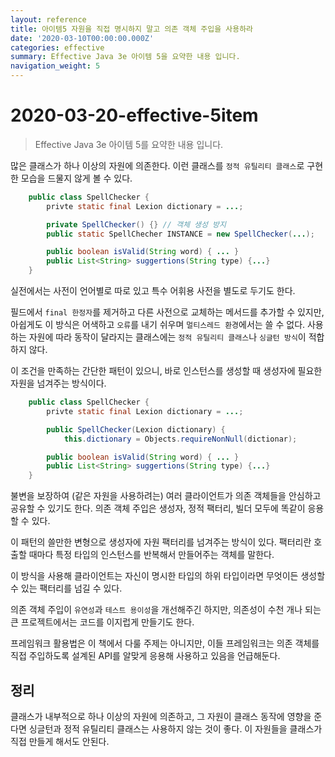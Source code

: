 ```yaml
---
layout: reference
title: 아이템5 자원을 직접 명시하지 말고 의존 객체 주입을 사용하라
date: '2020-03-10T00:00:00.000Z'
categories: effective
summary: Effective Java 3e 아이템 5을 요약한 내용 입니다.
navigation_weight: 5
---
```


# 2020-03-20-effective-5item

> Effective Java 3e 아이템 5를 요약한 내용 입니다.

많은 클래스가 하나 이상의 자원에 의존한다. 이런 클래스를 `정적 유틸리티 클래스`로 구현한 모습을 드물지 않게 볼 수 있다.

```java
    public class SpellChecker {
        privte static final Lexion dictionary = ...;

        private SpellChecker() {} // 객체 생성 방지
        public static SpellChecher INSTANCE = new SpellChecker(...);

        public boolean isValid(String word) { ... }
        public List<String> suggertions(String type) {...}
    }
```

실전에서는 사전이 언어별로 따로 있고 특수 어휘용 사전을 별도로 두기도 한다.

필드에서 `final 한정자`를 제거하고 다른 사전으로 교체하는 메서드를 추가할 수 있지만, 아쉽게도 이 방식은 어색하고 `오류`를 내기 쉬우며 `멀티스레드 환경`에서는 쓸 수 없다. 사용하는 자원에 따라 동작이 달라지는 클래스에는 `정적 유틸리티 클래스`나 `싱글턴 방식`이 적합하지 않다.

이 조건을 만족하는 간단한 패턴이 있으니, 바로 인스턴스를 생성할 때 생성자에 필요한 자원을 넘겨주는 방식이다.

```java
    public class SpellChecker {
        privte static final Lexion dictionary = ...;

        public SpellChecker(Lexion dictionary) {
            this.dictionary = Objects.requireNonNull(dictionar);

        public boolean isValid(String word) { ... }
        public List<String> suggertions(String type) {...}
    }
```

불변을 보장하여 \(같은 자원을 사용하려는\) 여러 클라이언트가 의존 객체들을 안심하고 공유할 수 있기도 한다. 의존 객체 주입은 생성자, 정적 팩터리, 빌더 모두에 똑같이 응용할 수 있다.

이 패턴의 쓸만한 변형으로 생성자에 자원 팩터리를 넘겨주는 방식이 있다. 팩터리란 호출할 때마다 특정 타입의 인스턴스를 반복해서 만들어주는 객체를 말한다.

이 방식을 사용해 클라이언트는 자신이 명시한 타입의 하위 타입이라면 무엇이든 생성할 수 있는 팩터리를 넘길 수 있다.

의존 객체 주입이 `유연성`과 `테스트 용이성`을 개선해주긴 하지만, 의존성이 수천 개나 되는 큰 프로젝트에서는 코드를 이지럽게 만들기도 한다.

프레임워크 활용법은 이 책에서 다룰 주제는 아니지만, 이들 프레임워크는 의존 객체를 직접 주입하도록 설계된 API를 알맞게 응용해 사용하고 있음을 언급해둔다.

## 정리

클래스가 내부적으로 하나 이상의 자원에 의존하고, 그 자원이 클래스 동작에 영향을 준다면 싱글턴과 정적 유틸리티 클래스는 사용하지 않는 것이 좋다. 이 자원들을 클래스가 직접 만들게 해서도 안된다.

